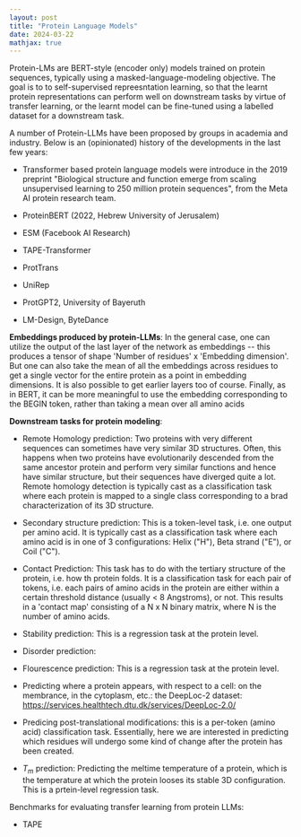 ```yaml
---
layout: post
title: "Protein Language Models"
date: 2024-03-22
mathjax: true
---
```


Protein-LMs are BERT-style (encoder only) models trained on protein sequences, typically using a masked-language-modeling objective. The goal is to to self-supervised repreesntation learning, so that the learnt protein representations can perform well on downstream tasks by virtue of transfer learning, or the learnt model can be fine-tuned using a labelled dataset for a downstream task. 

A number of Protein-LLMs have been proposed by groups in academia and industry. Below is an (opinionated) history of the developments in the last few years: 

- Transformer based protein language models were introduce in the 2019 preprint "Biological structure and function emerge from scaling unsupervised learning to 250 million protein sequences", from the Meta AI protein research team. 

- ProteinBERT (2022, Hebrew University of Jerusalem)

- ESM (Facebook AI Research)

- TAPE-Transformer

- ProtTrans

- UniRep

- ProtGPT2, University of Bayeruth

- LM-Design, ByteDance


**Embeddings produced by protein-LLMs**: 
In the general case, one can utilize the output of the last layer of the network as embeddings -- this produces a tensor of shape 'Number of residues' x 'Embedding dimension'. But one can also take the mean of all the embeddings across residues to get a single vector for the entire protein as a point in embedding dimensions. It is also possible to get earlier layers too of course. Finally, as in BERT, it can be more meaningful to use the embedding corresponding to the BEGIN token, rather than taking a mean over all amino acids

**Downstream tasks for protein modeling**:

- Remote Homology prediction: Two proteins with very different sequences can sometimes have very similar 3D structures. Often, this happens when two proteins have evolutionarily descended from the same ancestor protein and perform very similar functions and hence have similar structure, but their sequences have diverged quite a lot. Remote homology detection is typically cast as a classification task where each protein is mapped to a single class corresponding to a brad characterization of its 3D structure. 

- Secondary structure prediction: This is a token-level task, i.e. one output per amino acid. It is typically cast as a classification task where each amino acid is in one of 3 configurations: Helix ("H"), Beta strand ("E"), or Coil ("C"). 

- Contact Prediction: This task has to do with the tertiary structure of the protein, i.e. how th protein folds. It is a classification task for each pair of tokens, i.e. each pairs of amino acids in the protein are either within a certain threshold distance (usually < 8 Angstroms), or not. This results in a 'contact map' consisting of a N x N binary matrix, where N is the number of amino acids.  

- Stability prediction: This is a regression task at the protein level.

- Disorder prediction: 

- Flourescence prediction: This is a regression task at the protein level. 

- Predicting where a protein appears, with respect to a cell: on the membrance, in the cytoplasm, etc.: the DeepLoc-2 dataset: https://services.healthtech.dtu.dk/services/DeepLoc-2.0/

- Predicing post-translational modifications: this is a per-token (amino acid) classification task. Essentially, here we are interested in predicting which residues will undergo some kind of change after the protein has been created. 

- $T_m$ prediction: Predicting the meltime temperature of a protein, which is the temperature at which the protein looses its stable 3D configuration. This is a prtein-level regression task. 


Benchmarks for evaluating transfer learning from protein LLMs: 

- TAPE

 

